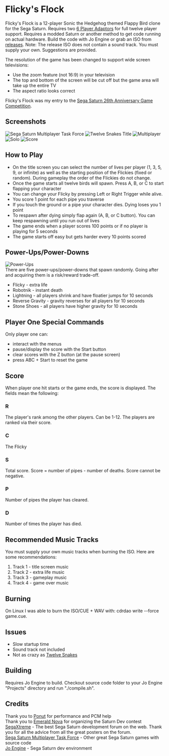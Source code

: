 # Flicky's Flock
Flicky's Flock is a 12-player Sonic the Hedgehog themed Flappy Bird clone for the Sega Saturn. Requires two [6 Player Adaptors](https://segaretro.org/Saturn_6_Player_Adaptor) for full twelve player support. Requires a modded Saturn or another method to get code running on actual hardware. Build the code with Jo Engine or grab an ISO from [releases](https://github.com/slinga-homebrew/Flickys-Flock/releases). Note: The release ISO does not contain a sound track. You must supply your own. Suggestions are provided. 

The resolution of the game has been changed to support wide screen televisions:
- Use the zoom feature (not 16:9) in your television
- The top and bottom of the screen will be cut off but the game area will take up the entire TV
- The aspect ratio looks correct

Flicky's Flock was my entry to the [Sega Saturn 26th Anniversary Game Competition](https://segaxtreme.net/threads/sega-saturn-26th-anniversary-game-competition.24626/). 

## Screenshots
![Sega Saturn Multiplayer Task Force](screenshots/ssmtf.png)
![Twelve Snakes Title](screenshots/title.png)
![Multiplayer](screenshots/multiplayer.png)
![Solo](screenshots/solo.png)
![Score](screenshots/score.png)

## How to Play
* On the title screen you can select the number of lives per player (1, 3, 5, 9, or infinite) as well as the starting position of the Flickies (fixed or random). During gameplay the order of the Flickies do not change. 
* Once the game starts all twelve birds will spawn. Press A, B, or C to start flapping your character
* You can change your Flicky by pressing Left or Right Trigger while alive. 
* You score 1 point for each pipe you traverse
* If you touch the ground or a pipe your character dies. Dying loses you 1 point
* To respawn after dying simply flap again (A, B, or C button). You can keep respawning until you run out of lives
* The game ends when a player scores 100 points or if no player is playing for 5 seconds
* The game starts off easy but gets harder every 10 points scored

## Power-Ups/Power-Downs
![Power-Ups](screenshots/powerups.png)  
There are five power-ups/power-downs that spawn randomly. Going after and acquiring them is a risk/reward trade-off. 

* Flicky - extra life
* Robotnik - instant death  
* Lightning - all players shrink and have floatier jumps for 10 seconds  
* Reverse Gravity - gravity reverses for all players for 10 seconds  
* Stone Shoes - all players have higher gravity for 10 seconds  

## Player One Special Commands
Only player one can:  
- interact with the menus  
- pause/display the score with the Start button  
- clear scores with the Z button (at the pause screen)  
- press ABC + Start to reset the game  

## Score
When player one hit starts or the game ends, the score is displayed. The fields mean the following:

### R
The player's rank among the other players. Can be 1-12. The players are ranked via their score.  
### C
The Flicky 
### S
Total score. Score = number of pipes - number of deaths. Score cannot be negative.  
### P
Number of pipes the player has cleared.  
### D
Number of times the player has died.  

## Recommended Music Tracks
You must supply your own music tracks when burning the ISO. Here are some recommendations:
1) Track 1 - title screen music
2) Track 2 - extra life music
3) Track 3 - gameplay music
4) Track 4 - game over music

## Burning
On Linux I was able to burn the ISO/CUE + WAV with: cdrdao write --force game.cue. 

## Issues
- Slow startup time 
- Sound track not included
- Not as crazy as [Twelve Snakes](https://github.com/slinga-homebrew/Twelve-Snakes)

## Building
Requires Jo Engine to build. Checkout source code folder to your Jo Engine "Projects" directory and run "./compile.sh". 

## Credits
Thank you to [Ponut](https://github.com/ponut64) for performance and PCM help  
Thank you to [Emerald Nova](www.emeraldnova.com) for organizing the Saturn Dev contest  
[SegaXtreme](http://www.segaxtreme.net/) - The best Sega Saturn development forum on the web. Thank you for all the advice from all the great posters on the forum.  
[Sega Saturn Multiplayer Task Force](http://vieille.merde.free.fr/) - Other great Sega Saturn games with source code  
[Jo Engine](https://github.com/johannes-fetz/joengine) - Sega Saturn dev environment  
